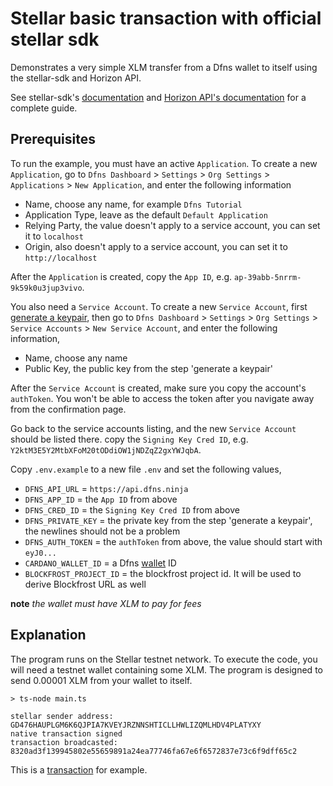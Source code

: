 # Stellar basic transaction with official stellar sdk

Demonstrates a very simple XLM transfer from a Dfns wallet to itself using the stellar-sdk and Horizon API.

See stellar-sdk's [documentation](https://github.com/stellar/js-stellar-sdk) and [Horizon API's documentation](https://developers.stellar.org/network/horizon) for a complete guide.

## Prerequisites

To run the example, you must have an active `Application`. To create a new `Application`, go to `Dfns Dashboard` > `Settings` > `Org Settings` > `Applications` > `New Application`, and enter the following information

- Name, choose any name, for example `Dfns Tutorial`
- Application Type, leave as the default `Default Application`
- Relying Party, the value doesn't apply to a service account, you can set it to `localhost`
- Origin, also doesn't apply to a service account, you can set it to `http://localhost`

After the `Application` is created, copy the `App ID`, e.g. `ap-39abb-5nrrm-9k59k0u3jup3vivo`.

You also need a `Service Account`. To create a new `Service Account`, first [generate a keypair](https://docs.dfns.co/dfns-docs/advanced-topics/authentication/credentials/generate-a-key-pair), then go to `Dfns Dashboard` > `Settings` > `Org Settings` > `Service Accounts` > `New Service Account`, and enter the following information,

- Name, choose any name
- Public Key, the public key from the step 'generate a keypair'

After the `Service Account` is created, make sure you copy the account's `authToken`. You won't be able to access the token after you navigate away from the confirmation page.

Go back to the service accounts listing, and the new `Service Account` should be listed there. copy the `Signing Key Cred ID`, e.g. `Y2ktM3E5Y2MtbXFoM20tODdiOW1jNDZqZ2gxYWJqbA`.

Copy `.env.example` to a new file `.env` and set the following values,

- `DFNS_API_URL` = `https://api.dfns.ninja`
- `DFNS_APP_ID` = the `App ID` from above
- `DFNS_CRED_ID` = the `Signing Key Cred ID` from above
- `DFNS_PRIVATE_KEY` = the private key from the step 'generate a keypair', the newlines should not be a problem
- `DFNS_AUTH_TOKEN` = the `authToken` from above, the value should start with `eyJ0...`
- `CARDANO_WALLET_ID` = a Dfns [wallet](https://docs.dfns.co/dfns-docs/api-docs/beta-wallets-api-and-nfts/create-wallet) ID
- `BLOCKFROST_PROJECT_ID` = the blockfrost project id. It will be used to derive Blockfrost URL as well


**note** _the wallet must have XLM to pay for fees_

## Explanation

The program runs on the Stellar testnet network. To execute the code, you will need a testnet wallet containing some XLM. The program is designed to send 0.00001 XLM from your wallet to itself.

```shell
> ts-node main.ts

stellar sender address: GD476HAUPLGM6K6QJPIA7KVEYJRZNNSHTICLLHWLIZQMLHDV4PLATYXY
native transaction signed
transaction broadcasted: 8320ad3f139945802e55659891a24ea77746fa67e6f6572837e73c6f9dff65c2
```

This is a [transaction](https://testnet.stellarchain.io/transactions/8320ad3f139945802e55659891a24ea77746fa67e6f6572837e73c6f9dff65c2) for example.
